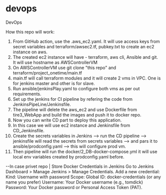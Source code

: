 # devops
DevOps

How this repo will work:

1. From GitHub action, use the .aws_ec2.yaml. It will use access keys from secret variables and
   terraform/awsec2.tf, pubkey.txt to create an ec2 instance on aws.
2. The created ec2 instance will have - terraform, aws cli, Ansible and git. 
   It will use hostname as AWSControllerVM
3. On AWSControllerVM use git clone "this repo" and terraform/project_onetime/main.tf
4. main.tf will call terraform modules and it will create 2 vms in VPC. One is for jenkins 
   master and other is for slave.
5. Run ansible/jenkinsPlay.yaml to configure both vms as per out requirements.
6. Set up the jenkins for CI pipeline by refering the code from JenkinsPipeLine/Jenkinsfile.
7. The pipeline will delete the aws_ec2 and use Dockerfile from tire3_WebApp and build the images and push it to docker repo.
8. Now you can write CD part to deploy this application.
9. In this case we will use ec2 instance and Jenkinsfile from CD_Jenkinsfile.
10. Create the secrets variables in Jenkins --> run the CD pipeline --> jenkinsfile will read the secrets from secrets
   variables --> and pars it to ansible/prodconfig.yaml --> this will configure prod vm.
11. Then pipeline will run the docker/2_DB-docker-compose.yml it will use local env variables created by 
   prodconfig.yaml before.

--In case privet repo | Store Docker Credentials in Jenkins
Go to Jenkins Dashboard > Manage Jenkins > Manage Credentials.
Add a new credential:
Kind: Username with password
Scope: Global
ID: docker-credentials (or any name you prefer)
Username: Your Docker username (e.g., tomdick)
Password: Your Docker password or Personal Access Token (PAT).

